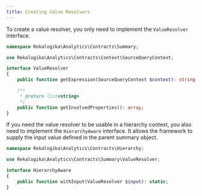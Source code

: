 ```yaml
---
title: Creating Value Resolvers
---
```


To create a value resolver, you only need to implement the `ValueResolver`
interface.

```php
namespace Rekalogika\Analytics\Contracts\Summary;

use Rekalogika\Analytics\Contracts\Context\SourceQueryContext;

interface ValueResolver
{
    public function getExpression(SourceQueryContext $context): string;

    /**
     * @return list<string>
     */
    public function getInvolvedProperties(): array;
}
```

If you need the value resolver to be usable in a hierarchy context, you also
need to implement the `HierarchyAware` interface. It allows the framework to
supply the input value defined in the parent summary object.

```php
namespace Rekalogika\Analytics\Contracts\Hierarchy;

use Rekalogika\Analytics\Contracts\Summary\ValueResolver;

interface HierarchyAware
{
    public function withInput(ValueResolver $input): static;
}
```